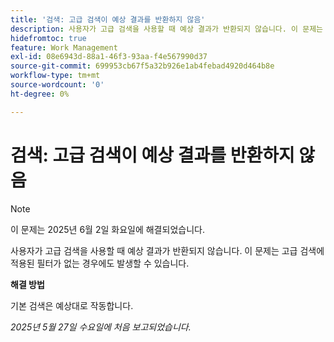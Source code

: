 ```yaml
---
title: '검색: 고급 검색이 예상 결과를 반환하지 않음'
description: 사용자가 고급 검색을 사용할 때 예상 결과가 반환되지 않습니다. 이 문제는 고급 검색에 적용된 필터가 없는 경우에도 발생할 수 있습니다.
hidefromtoc: true
feature: Work Management
exl-id: 08e6943d-88a1-46f3-93aa-f4e567990d37
source-git-commit: 699953cb67f5a32b926e1ab4febad4920d464b8e
workflow-type: tm+mt
source-wordcount: '0'
ht-degree: 0%

---
```


# 검색: 고급 검색이 예상 결과를 반환하지 않음

>[!NOTE]
>
>이 문제는 2025년 6월 2일 화요일에 해결되었습니다.

사용자가 고급 검색을 사용할 때 예상 결과가 반환되지 않습니다. 이 문제는 고급 검색에 적용된 필터가 없는 경우에도 발생할 수 있습니다.

**해결 방법**

기본 검색은 예상대로 작동합니다.

_2025년 5월 27일 수요일에 처음 보고되었습니다._
